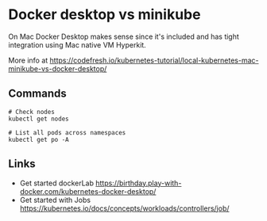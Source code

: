 # Docker desktop vs minikube
On Mac Docker Desktop makes sense since it's included and has tight integration using Mac native VM Hyperkit.

More info at https://codefresh.io/kubernetes-tutorial/local-kubernetes-mac-minikube-vs-docker-desktop/

## Commands

    # Check nodes
    kubectl get nodes

    # List all pods across namespaces
    kubectl get po -A
    
## Links
- Get started dockerLab https://birthday.play-with-docker.com/kubernetes-docker-desktop/
- Get started with Jobs https://kubernetes.io/docs/concepts/workloads/controllers/job/
